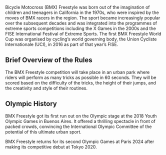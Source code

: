 Bicycle Motocross (BMX) Freestyle was born out of the imagination of children and teenagers in California in the 1970s, who were inspired by the moves of BMX racers in the region. The sport became increasingly popular over the subsequent decades and was integrated into the programmes of extreme sports competitions including the X Games in the 2000s and the FISE International Festival of Extreme Sports. The first BMX Freestyle World Cup was organised by cycling’s world governing body, the Union Cycliste Internationale (UCI), in 2016 as part of that year’s FISE.

## Brief Overview of the Rules

The BMX Freestyle competition will take place in an urban park where riders will perform as many tricks as possible in 60 seconds. They will be scored based on the difficulty of the tricks, the height of their jumps, and the creativity and style of their routines.

## Olympic History

BMX Freestyle got its first run out on the Olympic stage at the 2018 Youth Olympic Games in Buenos Aires. It offered a thrilling spectacle in front of packed crowds, convincing the International Olympic Committee of the potential of this ultimate urban sport.

BMX Freestyle returns for its second Olympic Games at Paris 2024 after making its competitive debut at Tokyo 2020.